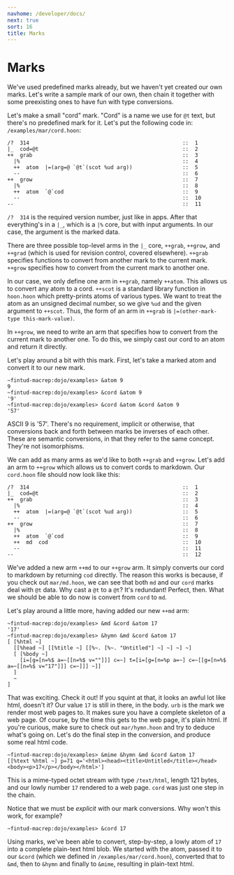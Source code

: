 ```yaml
---
navhome: /developer/docs/
next: true
sort: 16
title: Marks
---
```


# Marks

We've used predefined marks already, but we haven't yet created our own marks. 
Let's write a sample mark of our own, then chain it together with some 
preexisting ones to have fun with type conversions.

Let's make a small "cord" mark. "Cord" is a name we use for `@t`
text, but there's no predefined mark for it.  Let's put the following code in:
`/examples/mar/cord.hoon`:

```
/?  314                                                 ::  1
|_  cod=@t                                              ::  2
++  grab                                                ::  3
  |%                                                    ::  4
  ++  atom  |=(arg=@ `@t`(scot %ud arg))                ::  5
  --                                                    ::  6
++  grow                                                ::  7
  |%                                                    ::  8
  ++  atom  `@`cod                                      ::  9
  --                                                    ::  10
--                                                      ::  11
```

`/?  314` is the required version number, just like in apps. After that 
everything's in a `|_`, which is a `|%` core, but with input arguments. In our 
case, the argument is the marked data.

There are three possible top-level arms in the `|_` core, `++grab`, `++grow`, 
and `++grad` (which is used for revision control, covered elsewhere). `++grab` 
specifies functions to convert from another mark to the current mark. `++grow` 
specifies how to convert from the current mark to another one.

In our case, we only define one arm in `++grab`, namely `++atom`. This allows 
us to convert any atom to a cord. `++scot` is a standard library function in 
`hoon.hoon` which pretty-prints atoms of various types. We want to treat the 
atom as an unsigned decimal number, so we give `%ud` and the given argument 
to `++scot`. Thus, the form of an arm in `++grab` is
`|=(other-mark-type this-mark-value)`.

In `++grow`, we need to write an arm that specifies how to convert from the 
current mark to another one. To do this, we simply cast our cord to an atom 
and return it directly.

Let's play around a bit with this mark. First, let's take a marked atom and 
convert it to our new mark.

```
~fintud-macrep:dojo/examples> &atom 9
9
~fintud-macrep:dojo/examples> &cord &atom 9
'9'
~fintud-macrep:dojo/examples> &cord &atom &cord &atom 9
'57'
```

ASCII 9 is '57'. There's no requirement, implicit or otherwise, that conversions 
back and forth between marks be inverses of each other. These are semantic 
conversions, in that they refer to the same concept. They're not isomorphisms.

We can add as many arms as we'd like to both `++grab` and `++grow`. Let's add 
an arm to `++grow` which allows us to convert cords to markdown. Our 
`cord.hoon` file should now look like this:

```
/?  314                                                 ::  1
|_  cod=@t                                              ::  2
++  grab                                                ::  3
  |%                                                    ::  4
  ++  atom  |=(arg=@ `@t`(scot %ud arg))                ::  5
  --                                                    ::  6
++  grow                                                ::  7
  |%                                                    ::  8
  ++  atom  `@`cod                                      ::  9
  ++  md  cod                                           ::  10
  --                                                    ::  11
--                                                      ::  12
```

We've added a new arm `++md` to our `++grow` arm. It simply converts our 
cord to markdown by returning `cod` directly. The reason this works is because, 
if you check out `mar/md.hoon`, we can see that both `md` and our `cord` marks 
deal with `@t` data. Why cast a `@t` to a `@t`? It's redundant! Perfect, then.
What we should be able to do now is convert from `cord` to `md`.

Let's play around a little more, having added our new `++md` arm:

```
~fintud-macrep:dojo/examples> &md &cord &atom 17
'17'
~fintud-macrep:dojo/examples> &hymn &md &cord &atom 17
[ [%html ~]
  [[%head ~] [[%title ~] [[%~. [%~. "Untitled"] ~] ~] ~] ~]
  [ [%body ~]
    [i=[g=[n=%$ a=~[[n=%$ v=""]]] c=~] t=[i=[g=[n=%p a=~] c=~[[g=[n=%$ a=~[[n=%$ v="17"]]] c=~]]] ~]]
  ]
  ~
]
```

That was exciting. Check it out! If you squint at that, it looks an awful lot 
like html, doesn't it? Our value `17` is still in there, in the body. `urb` is 
the mark we render most web pages to. It makes sure you have a complete 
skeleton of a web page. Of course, by the time this gets to the web page, it's 
plain html. If you're curious, make sure to check out `mar/hymn.hoon` and try 
to deduce what's going on. Let's do the final step in the conversion, and 
produce some real html code.

```
~fintud-macrep:dojo/examples> &mime &hymn &md &cord &atom 17
[[%text %html ~] p=71 q='<html><head><title>Untitled</title></head><body><p>17</p></body></html>']
```

This is a mime-typed octet stream with type `/text/html`, length 121 bytes, 
and our lowly number `17` rendered to a web page. `cord` was just one 
step in the chain.

Notice that we must be _explicit_ with our mark conversions. Why won't this work, for 
example?

```
~fintud-macrep:dojo/examples> &cord 17
```

Using marks, we've been able to convert, step-by-step, a lowly atom of `17` 
into a complete plain-text html blob. We started with the atom, passed it to 
our `&cord` (which we defined in `/examples/mar/cord.hoon`), 
converted that to `&md`, then to `&hymn` and finally to `&mime`, resulting 
in plain-text html.
